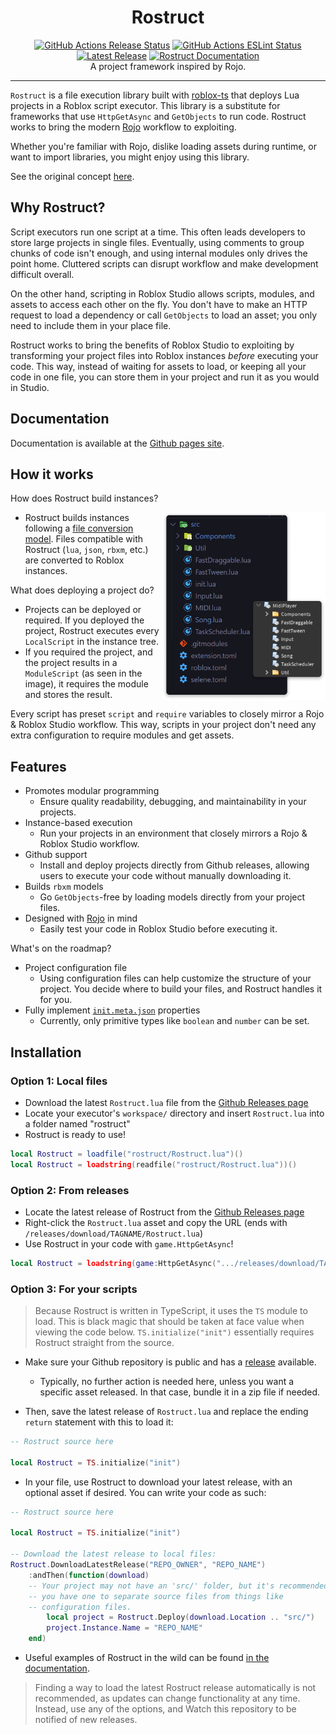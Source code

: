 <h1 align="center">Rostruct</h1>
<div align="center">
	<a href="https://github.com/richie0866/Rostruct/actions/workflows/release.yml"><img src="https://github.com/richie0866/Rostruct/actions/workflows/release.yml/badge.svg" alt="GitHub Actions Release Status" /></a>
	<a href="https://github.com/richie0866/Rostruct/actions/workflows/eslint.yml"><img src="https://github.com/richie0866/Rostruct/actions/workflows/eslint.yml/badge.svg" alt="GitHub Actions ESLint Status" /></a>
	<a href="https://github.com/richie0866/Rostruct/releases/latest"><img src="https://img.shields.io/github/v/release/richie0866/Rostruct?include_prereleases" alt="Latest Release" /></a>
	<a href="https://richie0866.github.io/Rostruct"><img src="https://img.shields.io/badge/docs-website-blue.svg" alt="Rostruct Documentation" /></a>
</div>

<div align="center">
	A project framework inspired by Rojo.
</div>

---

`Rostruct` is a file execution library built with [roblox-ts](https://roblox-ts.com/) that deploys Lua projects in a Roblox script executor. This library is a substitute for frameworks that use `HttpGetAsync` and `GetObjects` to run code. Rostruct works to bring the modern [Rojo](https://rojo.space/docs/6.x/sync-details/) workflow to exploiting.

Whether you're familiar with Rojo, dislike loading assets during runtime, or want to import libraries, you might enjoy using this library. 

See the original concept [here](https://v3rmillion.net/showthread.php?tid=1081675).

## Why Rostruct?
Script executors run one script at a time. This often leads developers to store large projects in single files. Eventually, using comments to group chunks of code isn't enough, and using internal modules only drives the point home. Cluttered scripts can disrupt workflow and make development difficult overall.

On the other hand, scripting in Roblox Studio allows scripts, modules, and assets to access each other on the fly. You don't have to make an HTTP request to load a dependency or call `GetObjects` to load an asset; you only need to include them in your place file.

Rostruct works to bring the benefits of Roblox Studio to exploiting by transforming your project files into Roblox instances _before_ executing your code. This way, instead of waiting for assets to load, or keeping all your code in one file, you can store them in your project and run it as you would in Studio.

## Documentation
Documentation is available at the [Github pages site](https://richie0866.github.io/Rostruct).

## How it works
How does Rostruct build instances?

<img src="img/example-vscode-and-roblox.png" align="right"
     alt="Rostruct Build Example" height="300">

* Rostruct builds instances following a [file conversion model](https://richie0866.github.io/Rostruct). Files compatible with Rostruct (`lua`, `json`, `rbxm`, etc.) are converted to Roblox instances.

What does deploying a project do?

* Projects can be deployed or required. If you deployed the project, Rostruct executes every `LocalScript` in the instance tree.
* If you required the project, and the project results in a `ModuleScript` (as seen in the image), it requires the module and stores the result.

Every script has preset `script` and `require` variables to closely mirror a Rojo & Roblox Studio workflow. This way, scripts in your project don't need any extra configuration to require modules and get assets.

## Features
* Promotes modular programming
  * Ensure quality readability, debugging, and maintainability in your projects.
* Instance-based execution
  * Run your projects in an environment that closely mirrors a Rojo & Roblox Studio workflow.
* Github support
  * Install and deploy projects directly from Github releases, allowing users to execute your code without manually downloading it.
* Builds `rbxm` models
  * Go `GetObjects`-free by loading models directly from your project files.
* Designed with [Rojo](https://github.com/rojo-rbx/rojo#readme) in mind
  * Easily test your code in Roblox Studio before executing it.

What's on the roadmap?
* Project configuration file
  * Using configuration files can help customize the structure of your project. You decide where to build your files, and Rostruct handles it for you. 
* Fully implement [`init.meta.json`](https://rojo.space/docs/6.x/sync-details/#meta-files) properties
  * Currently, only primitive types like `boolean` and `number` can be set.

## Installation
### Option 1: Local files
* Download the latest `Rostruct.lua` file from the [Github Releases page](https://github.com/richie0866/Rostruct/releases/latest)
* Locate your executor's `workspace/` directory and insert `Rostruct.lua` into a folder named "rostruct"
* Rostruct is ready to use!
```lua
local Rostruct = loadfile("rostruct/Rostruct.lua")()
local Rostruct = loadstring(readfile("rostruct/Rostruct.lua"))()
```

### Option 2: From releases
* Locate the latest release of Rostruct from the [Github Releases page](https://github.com/richie0866/Rostruct/releases/latest)
* Right-click the `Rostruct.lua` asset and copy the URL (ends with `/releases/download/TAGNAME/Rostruct.lua`)
* Use Rostruct in your code with `game.HttpGetAsync`!
```lua
local Rostruct = loadstring(game:HttpGetAsync(".../releases/download/TAGNAME/Rostruct.lua"))()
```

### Option 3: For your scripts
> Because Rostruct is written in TypeScript, it uses the `TS` module to load. This is black magic that should be taken at face value when viewing the code below.
> `TS.initialize("init")` essentially requires Rostruct straight from the source.
* Make sure your Github repository is public and has a [release](https://docs.github.com/en/github/administering-a-repository/releasing-projects-on-github/managing-releases-in-a-repository) available.
  * Typically, no further action is needed here, unless you want a specific asset released. In that case, bundle it in a zip file if needed.

* Then, save the latest release of `Rostruct.lua` and replace the ending `return` statement with this to load it:
```lua
-- Rostruct source here

local Rostruct = TS.initialize("init")
```
* In your file, use Rostruct to download your latest release, with an optional asset if desired. You can write your code as such:
```lua
-- Rostruct source here

local Rostruct = TS.initialize("init")

-- Download the latest release to local files:
Rostruct.DownloadLatestRelease("REPO_OWNER", "REPO_NAME")
    :andThen(function(download)
	-- Your project may not have an 'src/' folder, but it's recommended
	-- you have one to separate source files from things like
	-- configuration files.
        local project = Rostruct.Deploy(download.Location .. "src/")
        project.Instance.Name = "REPO_NAME"
    end)
```
* Useful examples of Rostruct in the wild can be found [in the documentation](https://richie0866.github.io/Rostruct/scripts-using-rostruct/).
> Finding a way to load the latest Rostruct release automatically is not recommended, as updates can change functionality at any time. Instead, use any of the options, and Watch this repository to be notified of new releases.
